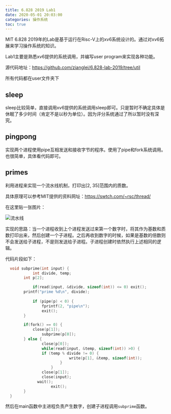 ```yaml
---
title: 6.828 2019 Lab1
date: 2020-05-01 20:03:00
categories: 操作系统
toc: true
---
```


MIT 6.828 2019年的Lab是基于运行在Risc-V上的xv6系统设计的。通过对xv6拓展来学习操作系统的知识。

Lab1主要是熟悉xv6提供的系统调用，并编写user program来实现各种功能。

源代码地址：https://github.com/zianglei/6.828-lab-2019/tree/util

所有代码都在user文件夹下

<!--more-->

## sleep

sleep比较简单，直接调用xv6提供的系统调用sleep即可。只是暂时不确定具体是休眠了多少时间（肯定不是以秒为单位）。因为评分系统通过了所以暂时没有深究。

## pingpong

实现两个进程使用pipe互相发送和接收字节的程序。使用了pipe和fork系统调用。也很简单，具体看代码即可。

## primes

利用进程来实现一个流水线机制，打印出[2, 35]范围内的质数。

具体原理可以参考MIT提供的资料网址：https://swtch.com/~rsc/thread/

在这里贴一张图片：

![流水线](http://ziangleiblog.oss-cn-beijing.aliyuncs.com/uPic/20200501210045_sieve.gif)

实现的思路：当一个进程收到上个进程发送过来第一个数字时，将其作为基数和质数打印出来，然后创建一个子进程。之后再收到数字的时候，如果是基数的倍数则不会发送给子进程，不是则发送给子进程。子进程创建时依然执行上述相同的逻辑。

代码片段如下：

```c
  void subprime(int input) {
			int divide, temp;
  		int p[2];

 			if(read(input, &divide, sizeof(int)) <= 0) exit();
  		printf("prime %d\n", divide);
  		
 			if (pipe(p) < 0) {
  				fprintf(2, "pipe\n");
  				exit();
  		}

  		if(fork() == 0) {
  		   	close(p[1]);
  				subprime(p[0]);
  		} else {
  				close(p[0]);
  				while(read(input, &temp, sizeof(int)) >0) {
            	if (temp % divide != 0) {
  				   			write(p[1], &temp, sizeof(int));
  						}
 					}
   				close(p[1]);
  				close(input);
  			  wait();
					exit();
     	}
  }
```

然后在main函数中主进程负责产生数字，创建子进程调用`subprime`函数。

